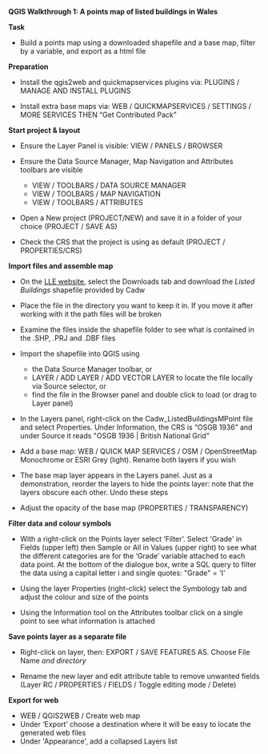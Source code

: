**QGIS Walkthrough 1: A points map of listed buildings in Wales**

**Task**

- Build a points map using a downloaded shapefile and a base map, filter by a variable, and export as a html file

**Preparation**

- Install the qgis2web and quickmapservices plugins via: PLUGINS / MANAGE AND INSTALL PLUGINS

- Install extra base maps via: WEB / QUICKMAPSERVICES / SETTINGS / MORE SERVICES THEN “Get Contributed Pack”

**Start project & layout**

- Ensure the Layer Panel is visible: VIEW / PANELS / BROWSER

- Ensure the Data Source Manager, Map Navigation and Attributes toolbars are visible
  - VIEW / TOOLBARS / DATA SOURCE MANAGER
  - VIEW / TOOLBARS / MAP NAVIGATION
  - VIEW / TOOLBARS / ATTRIBUTES

- Open a New project (PROJECT/NEW) and save it in a folder of your choice (PROJECT / SAVE AS)

- Check the CRS that the project is using as default (PROJECT / PROPERTIES/CRS)

**Import files and assemble map**

- On the [LLE website](http://lle.gov.wales/catalogue/item/ListedBuildings/?lang=en), select the Downloads tab and download the *Listed Buildings* shapefile provided by Cadw

- Place the file in the directory you want to keep it in. If you move it after working with it the path files will be broken

- Examine the files inside the shapefile folder to see what is contained in the .SHP, .PRJ and .DBF files

- Import the shapefile into QGIS using
  - the Data Source Manager toolbar, or
  - LAYER / ADD LAYER / ADD VECTOR LAYER to locate the file locally via Source selector, or
  - find the file in the Browser panel and double click to load (or drag to Layer panel)

- In the Layers panel, right-click on the Cadw_ListedBuildingsMPoint file and select Properties. Under Information, the CRS is “OSGB 1936” and under Source it reads "OSGB 1936 | British National Grid"

- Add a base map: WEB / QUICK MAP SERVICES / OSM / OpenStreetMap Monochrome or ESRI Grey (light). Rename both layers if you wish

- The base map layer appears in the Layers panel. Just as a demonstration, reorder the layers to hide the points layer: note that the layers obscure each other. Undo these steps

- Adjust the opacity of the base map (PROPERTIES / TRANSPARENCY)

**Filter data and colour symbols**

- With a right-click on the Points layer select ‘Filter’. Select 'Grade' in Fields (upper left) then Sample or All in Values (upper right) to see what the different categories are for the ‘Grade’ variable attached to each data point. At the bottom of the dialogue box, write a SQL query to filter the data using a capital letter i and single quotes: "Grade" = 'I'

- Using the layer Properties (right-click) select the Symbology tab and adjust the colour and size of the points

- Using the Information tool on the Attributes toolbar click on a single point to see what information is attached

**Save points layer as a separate file**

- Right-click on layer, then: EXPORT / SAVE FEATURES AS. Choose File Name *and directory*

- Rename the new layer and edit attribute table to remove unwanted fields (Layer RC / PROPERTIES / FIELDS / Toggle editing mode / Delete)

**Export for web**

- WEB / QGIS2WEB / Create web map
- Under ‘Export’ choose a destination where it will be easy to locate the generated web files
- Under 'Appearance', add a collapsed Layers list
